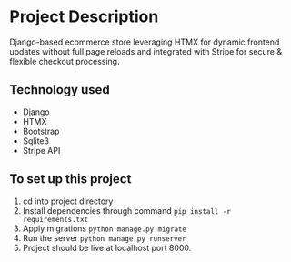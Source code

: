 # Project Description 
Django-based ecommerce store leveraging HTMX for dynamic frontend updates without full page reloads and integrated with Stripe for secure & flexible checkout processing.

## Technology used

- Django
- HTMX
- Bootstrap
- Sqlite3
- Stripe API

## To set up this project

1. cd into project directory
2. Install dependencies through command `pip install -r requirements.txt`
3. Apply migrations `python manage.py migrate`
4. Run the server `python manage.py runserver`
5. Project should be live at localhost port 8000.